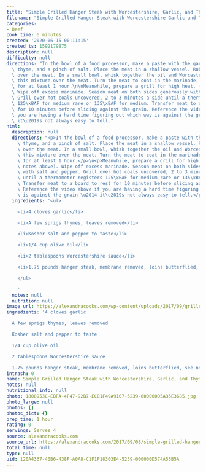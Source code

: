 ```yaml
---
title: "Simple Grilled Hanger Steak with Worcestershire, Garlic, and Thyme"
filename: "Simple-Grilled-Hanger-Steak-with-Worcestershire-Garlic-and-Thyme"
categories:
- Beef
cook_time: 6 minutes
created: '2020-06-15 00:11:15'
created_ts: 1592179875
description: null
difficulty: null
directions: "In the bowl of a food processor, make a paste with the garlic, pepper,\
  \ thyme, and a pinch of salt. Place the meat in a shallow vessel. Rub the paste\
  \ over the meat. In a small bowl, whisk together the oil and Worcestershire. Pour\
  \ this mixture over the meat. Turn the meat to coat in the marinade. Refrigerate\
  \ for at least 1 hour.\n\nMeanwhile, prepare a grill for high heat. (See notes above).\
  \ Wipe off excess marinade. Season meat on both sides generously with salt and pepper.\
  \ Grill over hot coals uncovered, 2 to 3 minutes a side until a thermometer registers\
  \ 125\xBAF for medium rare or 135\xBAF for medium. Transfer meat to a board to rest\
  \ for 10 minutes before slicing against the grain. Reference the video above if\
  \ you are having a hard time figuring out which way is against the grain \u2014\
  \ it\u2019s not always easy to tell."
html:
  description: null
  directions: "<p>In the bowl of a food processor, make a paste with the garlic, pepper,\
    \ thyme, and a pinch of salt. Place the meat in a shallow vessel. Rub the paste\
    \ over the meat. In a small bowl, whisk together the oil and Worcestershire. Pour\
    \ this mixture over the meat. Turn the meat to coat in the marinade. Refrigerate\
    \ for at least 1 hour.</p>\n<p>Meanwhile, prepare a grill for high heat. (See\
    \ notes above). Wipe off excess marinade. Season meat on both sides generously\
    \ with salt and pepper. Grill over hot coals uncovered, 2 to 3 minutes a side\
    \ until a thermometer registers 125\xBAF for medium rare or 135\xBAF for medium.\
    \ Transfer meat to a board to rest for 10 minutes before slicing against the grain.\
    \ Reference the video above if you are having a hard time figuring out which way\
    \ is against the grain \u2014 it\u2019s not always easy to tell.</p>\n"
  ingredients: '<ul>

    <li>4 cloves garlic</li>

    <li>A few sprigs thymes, leaves removed</li>

    <li>Kosher salt and pepper to taste</li>

    <li>1/4 cup olive oil</li>

    <li>2 tablespoons Worcestershire sauce</li>

    <li>1.75 pounds hanger steak, membrane removed, loins butterflied, see notes above</li>

    </ul>

    '
  notes: null
  nutrition: null
image_url: https://alexandracooks.com/wp-content/uploads/2017/09/grilledsteakvertical680.jpg
ingredients: '4 cloves garlic

  A few sprigs thymes, leaves removed

  Kosher salt and pepper to taste

  1/4 cup olive oil

  2 tablespoons Worcestershire sauce

  1.75 pounds hanger steak, membrane removed, loins butterflied, see notes above'
intrash: 0
name: Simple Grilled Hanger Steak with Worcestershire, Garlic, and Thyme
notes: null
nutritional_info: null
photo: 1808953C-EBFA-4F47-92B7-EC81F49A9107-5239-000000D5A35E3685.jpg
photo_large: null
photos: []
photos_dict: {}
prep_time: 1 hour
rating: 0
servings: Serves 4
source: alexandracooks.com
source_url: https://alexandracooks.com/2017/09/08/simple-grilled-hanger-steak-worcestershire-garlic-thyme/
total_time: null
type: null
uid: 120A4367-40B6-438F-A0A8-C1F1F18303E4-5239-000000D574A55B5A
---
```

